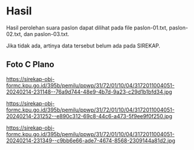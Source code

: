 # Hasil

Hasil perolehan suara paslon dapat dilihat pada file paslon-01.txt, paslon-02.txt, dan paslon-03.txt.

Jika tidak ada, artinya data tersebut belum ada pada SIREKAP.

## Foto C Plano

https://sirekap-obj-formc.kpu.go.id/395b/pemilu/ppwp/31/72/01/10/04/3172011004051-20240214-231148--76a9d744-48e9-4b7d-9a23-c29d1b1bfd34.jpg

https://sirekap-obj-formc.kpu.go.id/395b/pemilu/ppwp/31/72/01/10/04/3172011004051-20240214-231252--e890c312-69c8-44c6-a473-5f9ee9f0f250.jpg

https://sirekap-obj-formc.kpu.go.id/395b/pemilu/ppwp/31/72/01/10/04/3172011004051-20240214-231349--c9bb6e66-ade7-4674-8568-2309144a81d2.jpg
